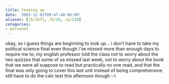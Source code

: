 ```yaml
---
title: looking up
date: '2003-12-01T09:47:48-06:00'
aliases: [/b/3ST1, /b/26, /p/126]
categories:
- personal
---
```

okay, so i guess things are beginning to look up... i don't have to take my political science final even though i've
missed more than enough days to require me to; my english professor told the class not to worry about the two quizzes
that some of us missed last week, not to worry about the book that we were all suppose to read but practically no one
read, and that the final was only going to cover this last unit instead of being comprehensive.  still have to do the
calc test this afternoon though :-\
